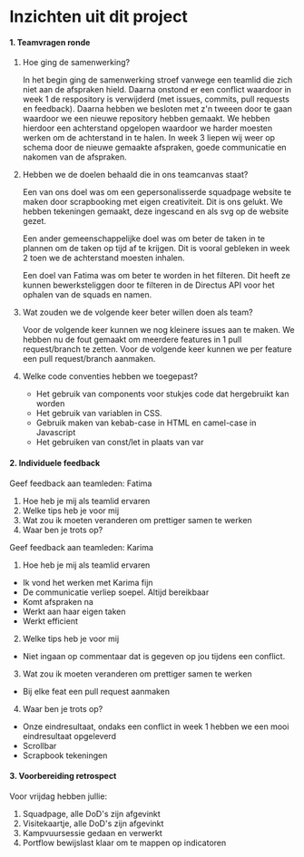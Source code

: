 # Inzichten uit dit project

#### 1. Teamvragen ronde

1. Hoe ging de samenwerking?

   In het begin ging de samenwerking stroef vanwege een teamlid die zich niet aan de afspraken hield. Daarna onstond er een
   conflict waardoor in week 1 de respository is verwijderd (met issues, commits, pull requests en feedback). Daarna hebben we besloten met z'n     tweeen door te gaan waardoor we een nieuwe repository hebben gemaakt. We hebben hierdoor een achterstand opgelopen waardoor we harder moesten    werken om de achterstand in te halen. In week 3 liepen wij weer op schema door de nieuwe gemaakte afspraken, goede communicatie en nakomen       van de afspraken.
   
  2. Hebben we de doelen behaald die in ons teamcanvas staat?
  
      Een van ons doel was om een gepersonalisserde squadpage website te maken door scrapbooking met eigen creativiteit. Dit is ons gelukt. We         hebben tekeningen gemaakt, deze ingescand en als svg op de website gezet. 

      Een ander gemeenschappelijke doel was om beter de taken in te plannen om de taken op tijd af te krijgen. Dit is vooral gebleken in week 2 toen   we de achterstand moesten inhalen. 

      Een doel van Fatima was om beter te worden in het filteren. Dit heeft ze kunnen bewerksteliggen door te filteren in de Directus API voor het     ophalen van de squads en namen.

3. Wat zouden we de volgende keer beter willen doen als team?

      Voor de volgende keer kunnen we nog kleinere issues aan te maken. We hebben nu de fout gemaakt om meerdere features in 1 pull request/branch     te zetten. Voor de volgende keer kunnen we per feature een pull request/branch aanmaken.
  
4. Welke code conventies hebben we toegepast?
   - Het gebruik van components voor stukjes code dat hergebruikt kan worden
   - Het gebruik van variablen in CSS.
   - Gebruik maken van kebab-case in HTML en camel-case in Javascript
   - Het gebruiken van const/let in plaats van var

#### 2. Individuele feedback

Geef feedback aan teamleden: Fatima

1. Hoe heb je mij als teamlid ervaren
2. Welke tips heb je voor mij
3. Wat zou ik moeten veranderen om prettiger samen te werken
4. Waar ben je trots op?

Geef feedback aan teamleden: Karima

1. Hoe heb je mij als teamlid ervaren
- Ik vond het werken met Karima fijn
- De communicatie verliep soepel. Altijd bereikbaar
- Komt afspraken na
- Werkt aan haar eigen taken
- Werkt efficient

2. Welke tips heb je voor mij
 - Niet ingaan op commentaar dat is gegeven op jou tijdens een conflict. 

3. Wat zou ik moeten veranderen om prettiger samen te werken
- Bij elke feat een pull request aanmaken
  
4. Waar ben je trots op?
  - Onze eindresultaat, ondaks een conflict in week 1 hebben we een mooi
    eindresultaat opgeleverd
  - Scrollbar
  - Scrapbook tekeningen

#### 3. Voorbereiding retrospect

Voor vrijdag hebben jullie:

1. Squadpage, alle DoD's zijn afgevinkt
2. Visitekaartje, alle DoD's zijn afgevinkt
3. Kampvuursessie gedaan en verwerkt
4. Portflow bewijslast klaar om te mappen op indicatoren
